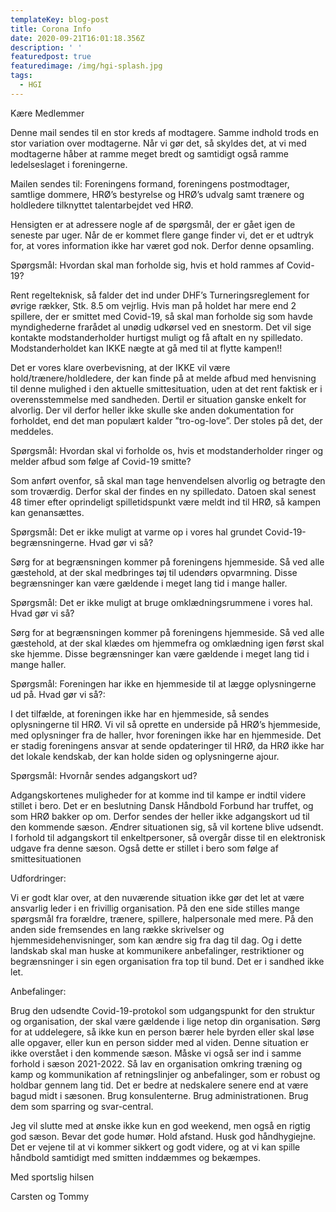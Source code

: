 ```yaml
---
templateKey: blog-post
title: Corona Info
date: 2020-09-21T16:01:18.356Z
description: ' '
featuredpost: true
featuredimage: /img/hgi-splash.jpg
tags:
  - HGI
---
```

Kære Medlemmer

 

Denne mail sendes til en stor kreds af modtagere. Samme indhold trods en stor variation over modtagerne. Når vi gør det, så skyldes det, at vi med modtagerne håber at ramme meget bredt og samtidigt også ramme ledelseslaget i foreningerne.

 

Mailen sendes til: Foreningens formand, foreningens postmodtager, samtlige dommere, HRØ’s bestyrelse og HRØ’s udvalg samt trænere og holdledere tilknyttet talentarbejdet ved HRØ.

 

Hensigten er at adressere nogle af de spørgsmål, der er gået igen de seneste par uger. Når de er kommet flere gange finder vi, det er et udtryk for, at vores information ikke har været god nok. Derfor denne opsamling.

 

Spørgsmål: Hvordan skal man forholde sig, hvis et hold rammes af Covid-19?

Rent regelteknisk, så falder det ind under DHF’s Turneringsreglement for øvrige rækker, Stk. 8.5 om vejrlig. Hvis man på holdet har mere end 2 spillere, der er smittet med Covid-19, så skal man forholde sig som havde myndighederne frarådet al unødig udkørsel ved en snestorm. Det vil sige kontakte modstanderholder hurtigst muligt og få aftalt en ny spilledato. Modstanderholdet kan IKKE nægte at gå med til at flytte kampen!!

 

Det er vores klare overbevisning, at der IKKE vil være hold/trænere/holdledere, der kan finde på at melde afbud med henvisning til denne mulighed i den aktuelle smittesituation, uden at det rent faktisk er i overensstemmelse med sandheden. Dertil er situation ganske enkelt for alvorlig. Der vil derfor heller ikke skulle ske anden dokumentation for forholdet, end det man populært kalder ”tro-og-love”. Der stoles på det, der meddeles. 

 

Spørgsmål: Hvordan skal vi forholde os, hvis et modstanderholder ringer og melder afbud som følge af Covid-19 smitte?

Som anført ovenfor, så skal man tage henvendelsen alvorlig og betragte den som troværdig. Derfor skal der findes en ny spilledato. Datoen skal senest 48 timer efter oprindeligt spilletidspunkt være meldt ind til HRØ, så kampen kan genansættes.

 

Spørgsmål: Det er ikke muligt at varme op i vores hal grundet Covid-19-begrænsningerne. Hvad gør vi så?

Sørg for at begrænsningen kommer på foreningens hjemmeside. Så ved alle gæstehold, at der skal medbringes tøj til udendørs opvarmning. Disse begrænsninger kan være gældende i meget lang tid i mange haller.

 

Spørgsmål: Det er ikke muligt at bruge omklædningsrummene i vores hal. Hvad gør vi så?

Sørg for at begrænsningen kommer på foreningens hjemmeside. Så ved alle gæstehold, at der skal klædes om hjemmefra og omklædning igen først skal ske hjemme. Disse begrænsninger kan være gældende i meget lang tid i mange haller.

 

Spørgsmål: Foreningen har ikke en hjemmeside til at lægge oplysningerne ud på. Hvad gør vi så?:

I det tilfælde, at foreningen ikke har en hjemmeside, så sendes oplysningerne til HRØ. Vi vil så oprette en underside på HRØ’s hjemmeside, med oplysninger fra de haller, hvor foreningen ikke har en hjemmeside. Det er stadig foreningens ansvar at sende opdateringer til HRØ, da HRØ ikke har det lokale kendskab, der kan holde siden og oplysningerne ajour.

 

Spørgsmål: Hvornår sendes adgangskort ud?

Adgangskortenes muligheder for at komme ind til kampe er indtil videre stillet i bero. Det er en beslutning Dansk Håndbold Forbund har truffet, og som HRØ bakker op om. Derfor sendes der heller ikke adgangskort ud til den kommende sæson. Ændrer situationen sig, så vil kortene blive udsendt. I forhold til adgangskort til enkeltpersoner, så overgår disse til en elektronisk udgave fra denne sæson. Også dette er stillet i bero som følge af smittesituationen 

 

Udfordringer:

Vi er godt klar over, at den nuværende situation ikke gør det let at være ansvarlig leder i en frivillig organisation. På den ene side stilles mange spørgsmål fra forældre, trænere, spillere, halpersonale med mere. På den anden side fremsendes en lang række skrivelser og hjemmesidehenvisninger, som kan ændre sig fra dag til dag. Og i dette landskab skal man huske at kommunikere anbefalinger, restriktioner og begrænsninger i sin egen organisation fra top til bund. Det er i sandhed ikke let. 

 

Anbefalinger:

Brug den udsendte Covid-19-protokol som udgangspunkt for den struktur og organisation, der skal være gældende i lige netop din organisation. Sørg for at uddelegere, så ikke kun en person bærer hele byrden eller skal løse alle opgaver, eller kun en person sidder med al viden. Denne situation er ikke overstået i den kommende sæson. Måske vi også ser ind i samme forhold i sæson 2021-2022. Så lav en organisation omkring træning og kamp og kommunikation af retningslinjer og anbefalinger, som er robust og holdbar gennem lang tid. Det er bedre at nedskalere senere end at være bagud midt i sæsonen. Brug konsulenterne. Brug administrationen. Brug dem som sparring og svar-central. 

 

Jeg vil slutte med at ønske ikke kun en god weekend, men også en rigtig god sæson. Bevar det gode humør. Hold afstand. Husk god håndhygiejne. Det er vejene til at vi kommer sikkert og godt videre, og at vi kan spille håndbold samtidigt med smitten inddæmmes og bekæmpes. 

 

Med sportslig hilsen

Carsten og Tommy
